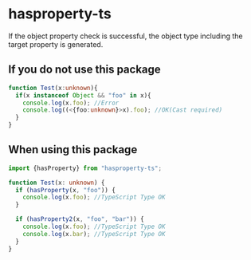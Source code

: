 # hasproperty-ts

If the object property check is successful, the object type including the target property is generated.

## If you do not use this package

```ts
function Test(x:unknown){
  if(x instanceof Object && "foo" in x){
    console.log(x.foo); //Error
    console.log((<{foo:unknown}>x).foo); //OK(Cast required)
  }
}
```

## When using this package

```ts
import {hasProperty} from "hasproperty-ts";

function Test(x: unknown) {
  if (hasProperty(x, "foo")) {
    console.log(x.foo); //TypeScript Type OK
  }

  if (hasProperty2(x, "foo", "bar")) {
    console.log(x.foo); //TypeScript Type OK
    console.log(x.bar); //TypeScript Type OK
  }
}
```
